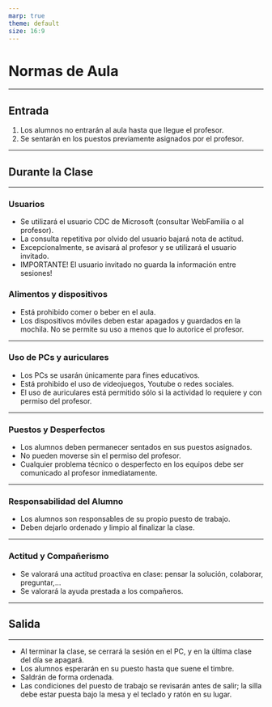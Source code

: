 ```yaml
---
marp: true
theme: default
size: 16:9
---
```


# Normas de Aula

---

## Entrada

1. Los alumnos no entrarán al aula hasta que llegue el profesor.
2. Se sentarán en los puestos previamente asignados por el profesor.

---

## Durante la Clase

---

### Usuarios

- Se utilizará el usuario CDC de Microsoft (consultar WebFamilia o al profesor).
- La consulta repetitiva por olvido del usuario bajará nota de actitud.
- Excepcionalmente, se avisará al profesor y se utilizará el usuario invitado.
- IMPORTANTE! El usuario invitado no guarda la información entre sesiones!

### Alimentos y dispositivos

- Está prohibido comer o beber en el aula.
- Los dispositivos móviles deben estar apagados y guardados en la mochila. No se permite su uso a menos que lo autorice el profesor.

---

### Uso de PCs y auriculares

- Los PCs se usarán únicamente para fines educativos.
- Está prohibido el uso de videojuegos, Youtube o redes sociales.
- El uso de auriculares está permitido sólo si la actividad lo requiere y con permiso del profesor.

---

### Puestos y Desperfectos

- Los alumnos deben permanecer sentados en sus puestos asignados.
- No pueden moverse sin el permiso del profesor.
- Cualquier problema técnico o desperfecto en los equipos debe ser comunicado al profesor inmediatamente.

---

### Responsabilidad del Alumno

- Los alumnos son responsables de su propio puesto de trabajo.
- Deben dejarlo ordenado y limpio al finalizar la clase.

---

### Actitud y Compañerismo

- Se valorará una actitud proactiva en clase: pensar la solución, colaborar, preguntar,...
- Se valorará la ayuda prestada a los compañeros.

---

## Salida

---

- Al terminar la clase, se cerrará la sesión en el PC, y en la última clase del día se apagará.
- Los alumnos esperarán en su puesto hasta que suene el timbre.
- Saldrán de forma ordenada.
- Las condiciones del puesto de trabajo se revisarán antes de salir; la silla debe estar puesta bajo la mesa y el teclado y ratón en su lugar.

